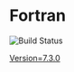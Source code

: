 # Fortran

![Build Status](https://travis-ci.org/cyber-dojo-languages/fortran.svg?branch=master)

[Version=7.3.0](https://github.com/cyber-dojo-languages/fortran/blob/master/check_version.sh)